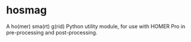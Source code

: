 # hosmag
A ho(mer) sma(rt) g(rid) Python utility module, for use with HOMER Pro in pre-processing and post-processing.
